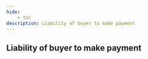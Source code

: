 ```yaml
---
hide:
    - toc
description: Liability of buyer to make payment
---
```


## Liability of buyer to make payment
